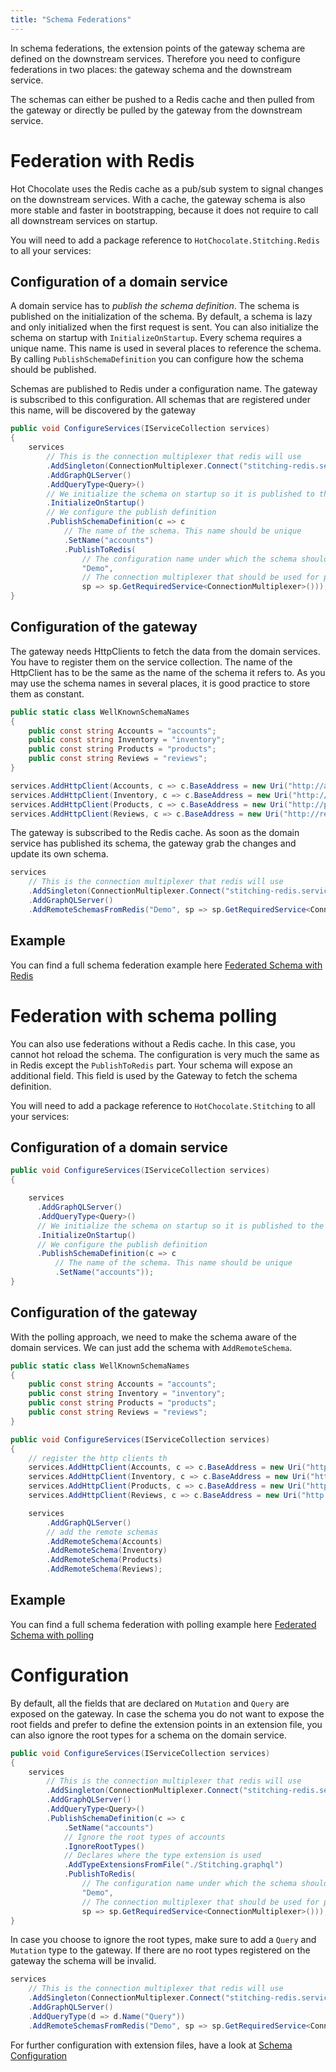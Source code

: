 ```yaml
---
title: "Schema Federations"
---
```


In schema federations, the extension points of the gateway schema are defined on the downstream services.
Therefore you need to configure federations in two places: the gateway schema and the downstream service.

The schemas can either be pushed to a Redis cache and then pulled from the gateway or directly be pulled by the gateway from the downstream service.

# Federation with Redis

Hot Chocolate uses the Redis cache as a pub/sub system to signal changes on the downstream services.
With a cache, the gateway schema is also more stable and faster in bootstrapping, because it does not require to call all downstream services on startup.

You will need to add a package reference to `HotChocolate.Stitching.Redis` to all your services:

<PackageInstallation packageName="HotChocolate.Stitching.Redis" />

## Configuration of a domain service

A domain service has to _publish the schema definition_.
The schema is published on the initialization of the schema.
By default, a schema is lazy and only initialized when the first request is sent.
You can also initialize the schema on startup with `InitializeOnStartup`.
Every schema requires a unique name. This name is used in several places to reference the schema.
By calling `PublishSchemaDefinition` you can configure how the schema should be published.

Schemas are published to Redis under a configuration name. The gateway is subscribed to this configuration.
All schemas that are registered under this name, will be discovered by the gateway

```csharp
public void ConfigureServices(IServiceCollection services)
{
    services
        // This is the connection multiplexer that redis will use
        .AddSingleton(ConnectionMultiplexer.Connect("stitching-redis.services.local"))
        .AddGraphQLServer()
        .AddQueryType<Query>()
        // We initialize the schema on startup so it is published to the redis as soon as possible
        .InitializeOnStartup()
        // We configure the publish definition
        .PublishSchemaDefinition(c => c
            // The name of the schema. This name should be unique
            .SetName("accounts")
            .PublishToRedis(
                // The configuration name under which the schema should be published
                "Demo",
                // The connection multiplexer that should be used for publishing
                sp => sp.GetRequiredService<ConnectionMultiplexer>()));
}
```

## Configuration of the gateway

The gateway needs HttpClients to fetch the data from the domain services.
You have to register them on the service collection.
The name of the HttpClient has to be the same as the name of the schema it refers to.
As you may use the schema names in several places, it is good practice to store them as constant.

```csharp
public static class WellKnownSchemaNames
{
    public const string Accounts = "accounts";
    public const string Inventory = "inventory";
    public const string Products = "products";
    public const string Reviews = "reviews";
}
```

```csharp
services.AddHttpClient(Accounts, c => c.BaseAddress = new Uri("http://accounts.service.local/graphql"));
services.AddHttpClient(Inventory, c => c.BaseAddress = new Uri("http://inventory.service.local/graphql"));
services.AddHttpClient(Products, c => c.BaseAddress = new Uri("http://products.service.local/graphql"));
services.AddHttpClient(Reviews, c => c.BaseAddress = new Uri("http://reviews.service.local/graphql"));
```

The gateway is subscribed to the Redis cache.
As soon as the domain service has published its schema, the gateway grab the changes and update its own schema.

```csharp
services
    // This is the connection multiplexer that redis will use
    .AddSingleton(ConnectionMultiplexer.Connect("stitching-redis.services.local"))
    .AddGraphQLServer()
    .AddRemoteSchemasFromRedis("Demo", sp => sp.GetRequiredService<ConnectionMultiplexer>());
```

## Example

You can find a full schema federation example here [Federated Schema with Redis](https://github.com/ChilliCream/hotchocolate-examples/tree/master/misc/Stitching/federated-with-hot-reload)

# Federation with schema polling

You can also use federations without a Redis cache. In this case, you cannot hot reload the schema.
The configuration is very much the same as in Redis except the `PublishToRedis` part.
Your schema will expose an additional field. This field is used by the Gateway to fetch the schema definition.

You will need to add a package reference to `HotChocolate.Stitching` to all your services:

<PackageInstallation packageName="HotChocolate.Stitching" />

## Configuration of a domain service

```csharp
public void ConfigureServices(IServiceCollection services)
{

    services
      .AddGraphQLServer()
      .AddQueryType<Query>()
      // We initialize the schema on startup so it is published to the redis as soon as possible
      .InitializeOnStartup()
      // We configure the publish definition
      .PublishSchemaDefinition(c => c
          // The name of the schema. This name should be unique
          .SetName("accounts"));
}
```

## Configuration of the gateway

With the polling approach, we need to make the schema aware of the domain services.
We can just add the schema with `AddRemoteSchema`.

```csharp
public static class WellKnownSchemaNames
{
    public const string Accounts = "accounts";
    public const string Inventory = "inventory";
    public const string Products = "products";
    public const string Reviews = "reviews";
}
```

```csharp
public void ConfigureServices(IServiceCollection services)
{
    // register the http clients th
    services.AddHttpClient(Accounts, c => c.BaseAddress = new Uri("http://accounts.service.local/graphql"));
    services.AddHttpClient(Inventory, c => c.BaseAddress = new Uri("http://inventory.service.local/graphql"));
    services.AddHttpClient(Products, c => c.BaseAddress = new Uri("http://products.service.local/graphql"));
    services.AddHttpClient(Reviews, c => c.BaseAddress = new Uri("http://reviews.service.local/graphql"));

    services
        .AddGraphQLServer()
        // add the remote schemas
        .AddRemoteSchema(Accounts)
        .AddRemoteSchema(Inventory)
        .AddRemoteSchema(Products)
        .AddRemoteSchema(Reviews);
```

## Example

You can find a full schema federation with polling example here [Federated Schema with polling](https://github.com/ChilliCream/hotchocolate-examples/tree/master/misc/Stitching/federated-with-pull)

# Configuration

By default, all the fields that are declared on `Mutation` and `Query` are exposed on the gateway.
In case the schema you do not want to expose the root fields and prefer to define the extension points in an extension file, you can also ignore the root types for a schema on the domain service.

```csharp
public void ConfigureServices(IServiceCollection services)
{
    services
        // This is the connection multiplexer that redis will use
        .AddSingleton(ConnectionMultiplexer.Connect("stitching-redis.services.local"))
        .AddGraphQLServer()
        .AddQueryType<Query>()
        .PublishSchemaDefinition(c => c
            .SetName("accounts")
            // Ignore the root types of accounts
            .IgnoreRootTypes()
            // Declares where the type extension is used
            .AddTypeExtensionsFromFile("./Stitching.graphql")
            .PublishToRedis(
                // The configuration name under which the schema should be published
                "Demo",
                // The connection multiplexer that should be used for publishing
                sp => sp.GetRequiredService<ConnectionMultiplexer>()));
}
```

In case you choose to ignore the root types, make sure to add a `Query` and `Mutation` type to the gateway.
If there are no root types registered on the gateway the schema will be invalid.

```csharp
services
    // This is the connection multiplexer that redis will use
    .AddSingleton(ConnectionMultiplexer.Connect("stitching-redis.services.local"))
    .AddGraphQLServer()
    .AddQueryType(d => d.Name("Query"))
    .AddRemoteSchemasFromRedis("Demo", sp => sp.GetRequiredService<ConnectionMultiplexer>());
```

For further configuration with extension files, have a look at [Schema Configuration](/docs/hotchocolate/v11/distributed-schema/schema-configuration)
